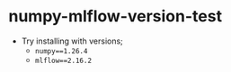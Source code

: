 # numpy-mlflow-version-test

- Try installing with versions;
  - `numpy==1.26.4`
  - `mlflow==2.16.2`
 
